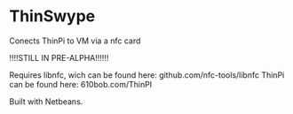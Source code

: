 # ThinSwype
Conects ThinPi to VM via a nfc card

!!!!STILL IN PRE-ALPHA!!!!!!

Requires libnfc, wich can be found here: github.com/nfc-tools/libnfc
ThinPi can be found here: 610bob.com/ThinPI

Built with Netbeans.
